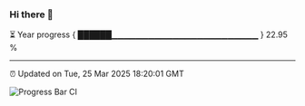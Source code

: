 ### Hi there 👋

⏳ Year progress { ██████▁▁▁▁▁▁▁▁▁▁▁▁▁▁▁▁▁▁▁▁▁▁▁▁ } 22.95 %

---

⏰ Updated on Tue, 25 Mar 2025 18:20:01 GMT

![Progress Bar CI](https://github.com/liununu/liununu/workflows/Progress%20Bar%20CI/badge.svg)
